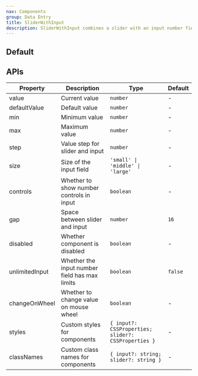 ```yaml
---
nav: Components
group: Data Entry
title: SliderWithInput
description: SliderWithInput combines a slider with an input number field, allowing users to adjust values either by dragging the slider or entering a precise number in the input field.
---
```


## Default

<code src="./demos/index.tsx" center></code>

## APIs

| Property       | Description                                   | Type                                                | Default |
| -------------- | --------------------------------------------- | --------------------------------------------------- | ------- |
| value          | Current value                                 | `number`                                            | -       |
| defaultValue   | Default value                                 | `number`                                            | -       |
| min            | Minimum value                                 | `number`                                            | -       |
| max            | Maximum value                                 | `number`                                            | -   |
| step           | Value step for slider and input               | `number`                                            | -       |
| size           | Size of the input field                       | `'small' \| 'middle' \| 'large'`                    | -       |
| controls       | Whether to show number controls in input      | `boolean`                                           | -       |
| gap            | Space between slider and input                | `number`                                            | `16`    |
| disabled       | Whether component is disabled                 | `boolean`                                           | -       |
| unlimitedInput | Whether the input number field has max limits | `boolean`                                           | `false` |
| changeOnWheel  | Whether to change value on mouse wheel        | `boolean`                                           | -  |
| styles         | Custom styles for components                  | `{ input?: CSSProperties; slider?: CSSProperties }` | -       |
| classNames     | Custom class names for components             | `{ input?: string; slider?: string }`               | -       |
